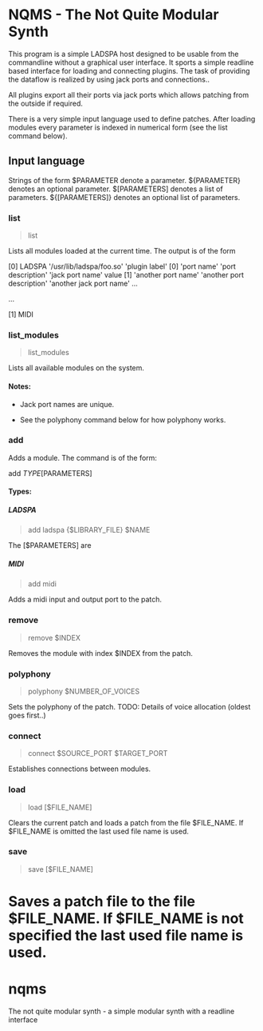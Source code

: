 # NQMS - The Not Quite Modular Synth

This program is a simple LADSPA host designed to be usable from the commandline without a graphical user interface. It sports a simple readline based interface for loading and connecting plugins. The task of providing the dataflow is realized by using jack ports and connections..

All plugins export all their ports via jack ports which allows patching from the outside if required. 

There is a very simple input language used to define patches. After loading modules every parameter is indexed in numerical form (see the list command below).

## Input language

Strings of the form $PARAMETER  denote a parameter. ${PARAMETER} denotes an optional parameter. $[PARAMETERS] denotes a list of parameters. ${[PARAMETERS]} denotes an optional list of parameters. 

### list

> list

Lists all modules loaded at the current time. The output is of the form

[0] LADSPA '/usr/lib/ladspa/foo.so' 'plugin label'
	[0] 'port name' 'port description' 'jack port name' value
	[1] 'another port name' 'another port description' 'another jack port name'
	...

...


[1] MIDI 

### list_modules

> list_modules

Lists all available modules on the system.

#### Notes:

* Jack port names are unique.

* See the polyphony command below for how polyphony works.

### add

Adds a module. The command is of the form:

add $TYPE [$PARAMETERS]

#### Types:

##### LADSPA

> add ladspa {$LIBRARY_FILE} $NAME

The [$PARAMETERS] are 



##### MIDI

> add midi

Adds a midi input and output port to the patch. 

### remove

> remove $INDEX

Removes the module with index $INDEX from the patch.

### polyphony 

> polyphony $NUMBER_OF_VOICES

Sets the polyphony of the patch. TODO: Details of voice allocation (oldest goes first..)

### connect

> connect $SOURCE_PORT $TARGET_PORT

Establishes connections between modules.

### load

> load [$FILE_NAME]

Clears the current patch and loads a patch from the file $FILE_NAME. If $FILE_NAME is omitted the last used file name is used.

### save

> save [$FILE_NAME]

Saves a patch file to the file $FILE_NAME. If $FILE_NAME is not specified the last used file name is used.
=======
nqms
====

The not quite modular synth - a simple modular synth with a readline interface
